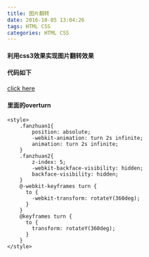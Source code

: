 ```yaml
---
title: 图片翻转
date: 2016-10-05 13:04:26
tags: HTML CSS
categories: HTML CSS
---
```

#### 利用css3效果实现图片翻转效果

#### 代码如下
<a href="https://github.com/zhangfuli/coding-js">click here</a>
#### 里面的overturn
	<style>
		.fanzhuan1{
			position: absolute;
			-webkit-animation: turn 2s infinite;
			animation: turn 2s infinite;
		}
		.fanzhuan2{
			z-index: 5;
			-webkit-backface-visibility: hidden;
			backface-visibility: hidden;
		}
		@-webkit-keyframes turn {
		  to {
		    -webkit-transform: rotateY(360deg);
		  }
		}
		@keyframes turn {
		  to {
		    transform: rotateY(360deg);
		  }
		}
	</style>

